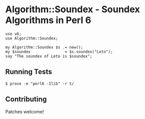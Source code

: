 # Algorithm::Soundex - Soundex Algorithms in Perl 6

    use v6;
    use Algorithm::Soundex;

    my Algorithm::Soundex $s .= new();
    my $soundex               = $s.soundex("Leto");
    say "The soundex of Leto is $soundex";

## Running Tests

    $ prove -e "perl6 -Ilib" -r t/

## Contributing

Patches welcome!
